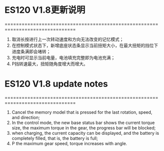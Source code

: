 # ES120 V1.8更新说明
===============================================================================
1. 取消长按进行上一次转动速度和方向无法改变的记忆模式；
2. 在控制模式状态下，新增底座状态条显示当前扭矩大小，在最大扭矩的挡位下进度条满即会堵转；
3. 充电时可显示当前电量，电池填充完整即为电池充满；
4. P挡转速最大，扭矩随角度增大而增大。

# ES120 V1.8 update notes
===============================================================================
1. Cancel the memory model that is pressed for the last rotation, speed, and direction;
2. In the control mode, the new base status bar shows the current torque size, the maximum torque in the gear, the progress bar will be blocked;
3. when charging, the current capacity can be displayed, and the battery is completely filled, that is, the battery is full;
4. P the maximum gear speed, torque increases with angle.
